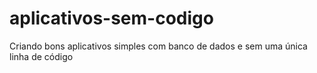 # aplicativos-sem-codigo
Criando bons aplicativos simples com banco de dados e sem uma única linha de código
